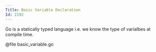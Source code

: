 ```yaml
---
Title: Basic Variable Declaration
Id: 2192
---
```

Go is a statically typed language i.e. we know the type of varialbes at compile time.

@file basic_variable.go
